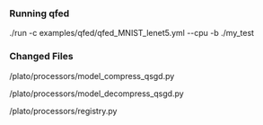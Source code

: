

### Running qfed
./run -c examples/qfed/qfed_MNIST_lenet5.yml --cpu -b ./my_test

### Changed Files
/plato/processors/model_compress_qsgd.py

/plato/processors/model_decompress_qsgd.py

/plato/processors/registry.py